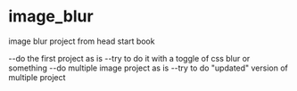 # image_blur
image blur project from head start book

--do the first project as is
--try to do it with a toggle of css blur or something
--do multiple image project as is
--try to do "updated" version of multiple project
